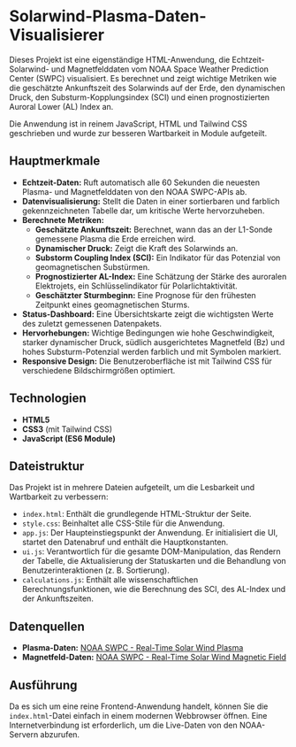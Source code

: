 # Solarwind-Plasma-Daten-Visualisierer

Dieses Projekt ist eine eigenständige HTML-Anwendung, die Echtzeit-Solarwind- und Magnetfelddaten vom NOAA Space Weather Prediction Center (SWPC) visualisiert. Es berechnet und zeigt wichtige Metriken wie die geschätzte Ankunftszeit des Solarwinds auf der Erde, den dynamischen Druck, den Substurm-Kopplungsindex (SCI) und einen prognostizierten Auroral Lower (AL) Index an.

Die Anwendung ist in reinem JavaScript, HTML und Tailwind CSS geschrieben und wurde zur besseren Wartbarkeit in Module aufgeteilt.

## Hauptmerkmale

- **Echtzeit-Daten:** Ruft automatisch alle 60 Sekunden die neuesten Plasma- und Magnetfelddaten von den NOAA SWPC-APIs ab.
- **Datenvisualisierung:** Stellt die Daten in einer sortierbaren und farblich gekennzeichneten Tabelle dar, um kritische Werte hervorzuheben.
- **Berechnete Metriken:**
    - **Geschätzte Ankunftszeit:** Berechnet, wann das an der L1-Sonde gemessene Plasma die Erde erreichen wird.
    - **Dynamischer Druck:** Zeigt die Kraft des Solarwinds an.
    - **Substorm Coupling Index (SCI):** Ein Indikator für das Potenzial von geomagnetischen Substürmen.
    - **Prognostizierter AL-Index:** Eine Schätzung der Stärke des auroralen Elektrojets, ein Schlüsselindikator für Polarlichtaktivität.
    - **Geschätzter Sturmbeginn:** Eine Prognose für den frühesten Zeitpunkt eines geomagnetischen Sturms.
- **Status-Dashboard:** Eine Übersichtskarte zeigt die wichtigsten Werte des zuletzt gemessenen Datenpakets.
- **Hervorhebungen:** Wichtige Bedingungen wie hohe Geschwindigkeit, starker dynamischer Druck, südlich ausgerichtetes Magnetfeld (Bz) und hohes Substurm-Potenzial werden farblich und mit Symbolen markiert.
- **Responsive Design:** Die Benutzeroberfläche ist mit Tailwind CSS für verschiedene Bildschirmgrößen optimiert.

## Technologien

- **HTML5**
- **CSS3** (mit Tailwind CSS)
- **JavaScript (ES6 Module)**

## Dateistruktur

Das Projekt ist in mehrere Dateien aufgeteilt, um die Lesbarkeit und Wartbarkeit zu verbessern:

- `index.html`: Enthält die grundlegende HTML-Struktur der Seite.
- `style.css`: Beinhaltet alle CSS-Stile für die Anwendung.
- `app.js`: Der Haupteinstiegspunkt der Anwendung. Er initialisiert die UI, startet den Datenabruf und enthält die Hauptkonstanten.
- `ui.js`: Verantwortlich für die gesamte DOM-Manipulation, das Rendern der Tabelle, die Aktualisierung der Statuskarten und die Behandlung von Benutzerinteraktionen (z. B. Sortierung).
- `calculations.js`: Enthält alle wissenschaftlichen Berechnungsfunktionen, wie die Berechnung des SCI, des AL-Index und der Ankunftszeiten.

## Datenquellen

- **Plasma-Daten:** [NOAA SWPC - Real-Time Solar Wind Plasma](https://services.swpc.noaa.gov/products/solar-wind/plasma-1-day.json)
- **Magnetfeld-Daten:** [NOAA SWPC - Real-Time Solar Wind Magnetic Field](https://services.swpc.noaa.gov/products/solar-wind/mag-1-day.json)

## Ausführung

Da es sich um eine reine Frontend-Anwendung handelt, können Sie die `index.html`-Datei einfach in einem modernen Webbrowser öffnen. Eine Internetverbindung ist erforderlich, um die Live-Daten von den NOAA-Servern abzurufen.